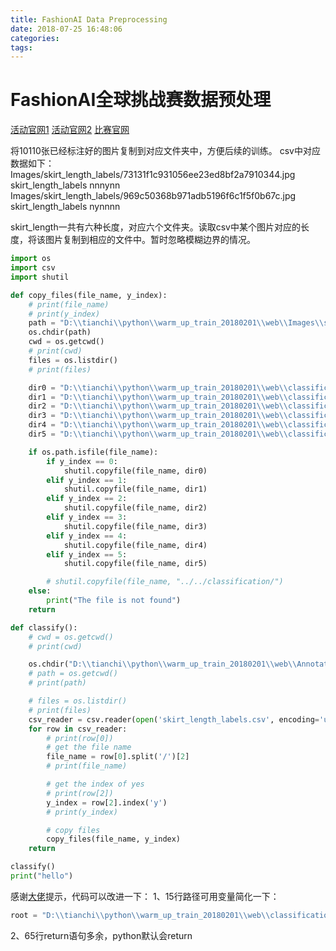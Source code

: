 ```yaml
---
title: FashionAI Data Preprocessing
date: 2018-07-25 16:48:06
categories:
tags:
---
```


# FashionAI全球挑战赛数据预处理

[活动官网1](http://fashionai.alibaba.com/)
[活动官网2](https://tianchi.aliyun.com/markets/tianchi/FashionAI)
[比赛官网](https://tianchi.aliyun.com/competition/introduction.htm?spm=5176.100066.0.0.13e433afjaR6SO&raceId=231649)

将10110张已经标注好的图片复制到对应文件夹中，方便后续的训练。
csv中对应数据如下：
Images/skirt_length_labels/73131f1c931056ee23ed8bf2a7910344.jpg	skirt_length_labels	nnnynn
Images/skirt_length_labels/969c50368b971adb5196f6c1f5f0b67c.jpg	skirt_length_labels	nynnnn

skirt_length一共有六种长度，对应六个文件夹。读取csv中某个图片对应的长度，将该图片复制到相应的文件中。暂时忽略模糊边界的情况。

```python
import os
import csv
import shutil

def copy_files(file_name, y_index):
    # print(file_name)
    # print(y_index)
    path = "D:\\tianchi\\python\\warm_up_train_20180201\\web\\Images\\skirt_length_labels"
    os.chdir(path)
    cwd = os.getcwd()
    # print(cwd)
    files = os.listdir()
    # print(files)

    dir0 = "D:\\tianchi\\python\\warm_up_train_20180201\\web\\classification\\None\\" + file_name
    dir1 = "D:\\tianchi\\python\\warm_up_train_20180201\\web\\classification\\SkirtLength0\\" + file_name
    dir2 = "D:\\tianchi\\python\\warm_up_train_20180201\\web\\classification\\SkirtLength1\\" + file_name
    dir3 = "D:\\tianchi\\python\\warm_up_train_20180201\\web\\classification\\SkirtLength2\\" + file_name
    dir4 = "D:\\tianchi\\python\\warm_up_train_20180201\\web\\classification\\SkirtLength3\\" + file_name
    dir5 = "D:\\tianchi\\python\\warm_up_train_20180201\\web\\classification\\SkirtLength4\\" + file_name

    if os.path.isfile(file_name):
        if y_index == 0:
            shutil.copyfile(file_name, dir0)
        elif y_index == 1:
            shutil.copyfile(file_name, dir1)
        elif y_index == 2:
            shutil.copyfile(file_name, dir2)
        elif y_index == 3:
            shutil.copyfile(file_name, dir3)
        elif y_index == 4:
            shutil.copyfile(file_name, dir4)
        elif y_index == 5:
            shutil.copyfile(file_name, dir5)

        # shutil.copyfile(file_name, "../../classification/")
    else:
        print("The file is not found")
    return

def classify():
    # cwd = os.getcwd()
    # print(cwd)

    os.chdir("D:\\tianchi\\python\\warm_up_train_20180201\\web\\Annotations")
    # path = os.getcwd()
    # print(path)

    # files = os.listdir()
    # print(files)
    csv_reader = csv.reader(open('skirt_length_labels.csv', encoding='utf-8'))
    for row in csv_reader:
        # print(row[0])
        # get the file name
        file_name = row[0].split('/')[2]
        # print(file_name)

        # get the index of yes
        # print(row[2])
        y_index = row[2].index('y')
        # print(y_index)

        # copy files
        copy_files(file_name, y_index)
    return

classify()
print("hello")
```

感谢[大佬](http://www.cjhang.com/)提示，代码可以改进一下：
1、15行路径可用变量简化一下：
```python
root = "D:\\tianchi\\python\\warm_up_train_20180201\\web\\classification\\"
```
2、65行return语句多余，python默认会return
